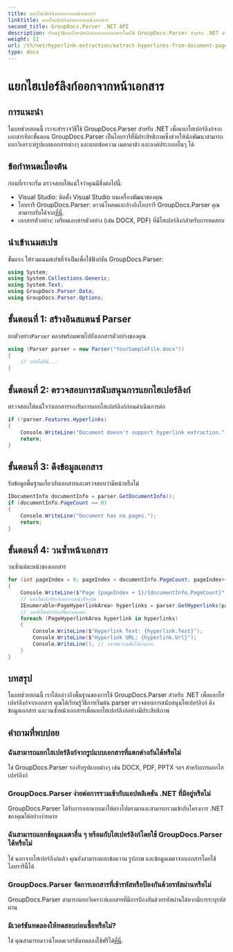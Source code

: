 ```yaml
---
title: แยกไฮเปอร์ลิงก์ออกจากหน้าเอกสาร
linktitle: แยกไฮเปอร์ลิงก์ออกจากหน้าเอกสาร
second_title: GroupDocs.Parser .NET API
description: เรียนรู้วิธีแยกไฮเปอร์ลิงก์ออกจากเอกสารโดยใช้ GroupDocs.Parser สำหรับ .NET คำแนะนำทีละขั้นตอนสำหรับการแยกไฮเปอร์ลิงก์ใน C#
weight: 11
url: /th/net/hyperlink-extraction/extract-hyperlinks-from-document-page/
type: docs
---
```

# แยกไฮเปอร์ลิงก์ออกจากหน้าเอกสาร

## การแนะนำ
ในบทช่วยสอนนี้ เราจะสำรวจวิธีใช้ GroupDocs.Parser สำหรับ .NET เพื่อแยกไฮเปอร์ลิงก์จากเอกสารทีละขั้นตอน GroupDocs.Parser เป็นไลบรารีที่มีประสิทธิภาพซึ่งช่วยให้นักพัฒนาสามารถแยกวิเคราะห์รูปแบบเอกสารต่างๆ และแยกข้อความ เมตาดาต้า และองค์ประกอบอื่นๆ ได้
## ข้อกำหนดเบื้องต้น
ก่อนที่เราจะเริ่ม ตรวจสอบให้แน่ใจว่าคุณมีสิ่งต่อไปนี้:
- Visual Studio: ติดตั้ง Visual Studio บนเครื่องพัฒนาของคุณ
-  ไลบรารี GroupDocs.Parser: ดาวน์โหลดและอ้างอิงไลบรารี GroupDocs.Parser คุณสามารถรับได้จาก[ที่นี่](https://releases.groupdocs.com/parser/net/).
- เอกสารตัวอย่าง: เตรียมเอกสารตัวอย่าง (เช่น DOCX, PDF) ที่มีไฮเปอร์ลิงก์สำหรับการทดสอบ

## นำเข้าเนมสเปซ
ขั้นแรก ให้รวมเนมสเปซที่จำเป็นเพื่อใช้ฟังก์ชัน GroupDocs.Parser:
```csharp
using System;
using System.Collections.Generic;
using System.Text;
using GroupDocs.Parser.Data;
using GroupDocs.Parser.Options;
```
## ขั้นตอนที่ 1: สร้างอินสแตนซ์ Parser
 ยกตัวอย่าง`Parser` คลาสพร้อมพาธไปยังเอกสารตัวอย่างของคุณ
```csharp
using (Parser parser = new Parser("YourSampleFile.docx"))
{
    // รหัสไปที่นี่...
}
```
## ขั้นตอนที่ 2: ตรวจสอบการสนับสนุนการแยกไฮเปอร์ลิงก์
ตรวจสอบให้แน่ใจว่าเอกสารรองรับการแยกไฮเปอร์ลิงก์ก่อนดำเนินการต่อ
```csharp
if (!parser.Features.Hyperlinks)
{
    Console.WriteLine("Document doesn't support hyperlink extraction.");
    return;
}
```
## ขั้นตอนที่ 3: ดึงข้อมูลเอกสาร
รับข้อมูลพื้นฐานเกี่ยวกับเอกสารและตรวจสอบว่ามีหน้าหรือไม่
```csharp
IDocumentInfo documentInfo = parser.GetDocumentInfo();
if (documentInfo.PageCount == 0)
{
    Console.WriteLine("Document has no pages.");
    return;
}
```
## ขั้นตอนที่ 4: วนซ้ำหน้าเอกสาร
วนซ้ำแต่ละหน้าของเอกสาร
```csharp
for (int pageIndex = 0; pageIndex < documentInfo.PageCount; pageIndex++)
{
    Console.WriteLine($"Page {pageIndex + 1}/{documentInfo.PageCount}");
    // แยกไฮเปอร์ลิงก์ออกจากหน้าปัจจุบัน
    IEnumerable<PageHyperlinkArea> hyperlinks = parser.GetHyperlinks(pageIndex);
    // วนซ้ำไฮเปอร์ลิงก์ที่แยกออกมา
    foreach (PageHyperlinkArea hyperlink in hyperlinks)
    {
        Console.WriteLine($"Hyperlink Text: {hyperlink.Text}");
        Console.WriteLine($"Hyperlink URL: {hyperlink.Url}");
        Console.WriteLine(); // บรรทัดว่างเพื่อให้อ่านง่าย
    }
}
```

## บทสรุป
ในบทช่วยสอนนี้ เราได้กล่าวถึงพื้นฐานของการใช้ GroupDocs.Parser สำหรับ .NET เพื่อแยกไฮเปอร์ลิงก์จากเอกสาร คุณได้เรียนรู้วิธีการเริ่มต้น parser ตรวจสอบการสนับสนุนไฮเปอร์ลิงก์ ดึงข้อมูลเอกสาร และวนซ้ำหน้าเอกสารเพื่อแยกไฮเปอร์ลิงก์อย่างมีประสิทธิภาพ

## คำถามที่พบบ่อย
### ฉันสามารถแยกไฮเปอร์ลิงก์จากรูปแบบเอกสารที่แตกต่างกันได้หรือไม่
ใช่ GroupDocs.Parser รองรับรูปแบบต่างๆ เช่น DOCX, PDF, PPTX ฯลฯ สำหรับการแยกไฮเปอร์ลิงก์
### GroupDocs.Parser ง่ายต่อการรวมเข้ากับแอปพลิเคชัน .NET ที่มีอยู่หรือไม่
GroupDocs.Parser ได้รับการออกแบบมาให้ตรงไปตรงมาและสามารถรวมเข้ากับโครงการ .NET ของคุณได้อย่างง่ายดาย
### ฉันสามารถแยกข้อมูลเมตาอื่น ๆ พร้อมกับไฮเปอร์ลิงก์โดยใช้ GroupDocs.Parser ได้หรือไม่
ใช่ นอกจากไฮเปอร์ลิงก์แล้ว คุณยังสามารถแยกข้อความ รูปภาพ และข้อมูลเมตาจากเอกสารโดยใช้ไลบรารีนี้ได้
### GroupDocs.Parser จัดการเอกสารที่เข้ารหัสหรือป้องกันด้วยรหัสผ่านหรือไม่
GroupDocs.Parser สามารถแยกวิเคราะห์เอกสารที่มีการป้องกันด้วยรหัสผ่านได้หากมีการระบุรหัสผ่าน
### มีเวอร์ชันทดลองให้ทดสอบก่อนซื้อหรือไม่?
 ใช่ คุณสามารถดาวน์โหลดเวอร์ชันทดลองใช้ฟรีได้[ที่นี่](https://releases.groupdocs.com/).